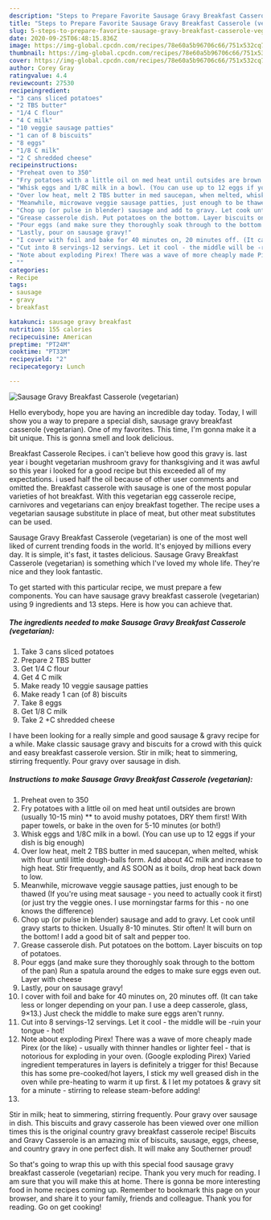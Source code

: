 ```yaml
---
description: "Steps to Prepare Favorite Sausage Gravy Breakfast Casserole (vegetarian)"
title: "Steps to Prepare Favorite Sausage Gravy Breakfast Casserole (vegetarian)"
slug: 5-steps-to-prepare-favorite-sausage-gravy-breakfast-casserole-vegetarian
date: 2020-09-25T06:48:15.836Z
image: https://img-global.cpcdn.com/recipes/78e60a5b96706c66/751x532cq70/sausage-gravy-breakfast-casserole-vegetarian-recipe-main-photo.jpg
thumbnail: https://img-global.cpcdn.com/recipes/78e60a5b96706c66/751x532cq70/sausage-gravy-breakfast-casserole-vegetarian-recipe-main-photo.jpg
cover: https://img-global.cpcdn.com/recipes/78e60a5b96706c66/751x532cq70/sausage-gravy-breakfast-casserole-vegetarian-recipe-main-photo.jpg
author: Corey Gray
ratingvalue: 4.4
reviewcount: 27530
recipeingredient:
- "3 cans sliced potatoes"
- "2 TBS butter"
- "1/4 C flour"
- "4 C milk"
- "10 veggie sausage patties"
- "1 can of 8 biscuits"
- "8 eggs"
- "1/8 C milk"
- "2 C shredded cheese"
recipeinstructions:
- "Preheat oven to 350"
- "Fry potatoes with a little oil on med heat until outsides are brown (usually 10-15 min) ** to avoid mushy potatoes, DRY them first! With paper towels, or bake in the oven for 5-10 minutes (or both!)"
- "Whisk eggs and 1/8C milk in a bowl. (You can use up to 12 eggs if your dish is big enough)"
- "Over low heat, melt 2 TBS butter in med saucepan, when melted, whisk with flour until little dough-balls form. Add about 4C milk and increase to high heat. Stir frequently, and AS SOON as it boils, drop heat back down to low."
- "Meanwhile, microwave veggie sausage patties, just enough to be thawed (If you&#39;re using meat sausage - you need to actually cook it first) (or just try the veggie ones. I use morningstar farms for this - no one knows the difference)"
- "Chop up (or pulse in blender) sausage and add to gravy. Let cook until gravy starts to thicken. Usually 8-10 minutes. Stir often! It will burn on the bottom! I add a good bit of salt and pepper too."
- "Grease casserole dish. Put potatoes on the bottom. Layer biscuits on top of potatoes."
- "Pour eggs (and make sure they thoroughly soak through to the bottom of the pan) Run a spatula around the edges to make sure eggs even out. Layer with cheese"
- "Lastly, pour on sausage gravy!"
- "I cover with foil and bake for 40 minutes on, 20 minutes off. (It can take less or longer depending on your pan. I use a deep casserole, glass, 9×13.) Just check the middle to make sure eggs aren&#39;t runny."
- "Cut into 8 servings-12 servings. Let it cool - the middle will be -ruin your tongue - hot!"
- "Note about exploding Pirex! There was a wave of more cheaply made Pirex (or the like) - usually with thinner handles or lighter feel - that is notorious for exploding in your oven. (Google exploding Pirex) Varied ingredient temperatures in layers is definitely a trigger for this! Because this has some pre-cooked/hot layers, I stick my well greased dish in the oven while pre-heating to warm it up first. &amp; I let my potatoes &amp; gravy sit for a minute - stirring to release steam-before adding!"
- ""
categories:
- Recipe
tags:
- sausage
- gravy
- breakfast

katakunci: sausage gravy breakfast 
nutrition: 155 calories
recipecuisine: American
preptime: "PT24M"
cooktime: "PT33M"
recipeyield: "2"
recipecategory: Lunch

---
```



![Sausage Gravy Breakfast Casserole (vegetarian)](https://img-global.cpcdn.com/recipes/78e60a5b96706c66/751x532cq70/sausage-gravy-breakfast-casserole-vegetarian-recipe-main-photo.jpg)

Hello everybody, hope you are having an incredible day today. Today, I will show you a way to prepare a special dish, sausage gravy breakfast casserole (vegetarian). One of my favorites. This time, I'm gonna make it a bit unique. This is gonna smell and look delicious.

Breakfast Casserole Recipes. i can&#39;t believe how good this gravy is. last year i bought vegetarian mushroom gravy for thanksgiving and it was awful so this year i looked for a good recipe but this exceeded all of my expectations. i used half the oil because of other user comments and omitted the. Breakfast casserole with sausage is one of the most popular varieties of hot breakfast. With this vegetarian egg casserole recipe, carnivores and vegetarians can enjoy breakfast together. The recipe uses a vegetarian sausage substitute in place of meat, but other meat substitutes can be used.

Sausage Gravy Breakfast Casserole (vegetarian) is one of the most well liked of current trending foods in the world. It's enjoyed by millions every day. It is simple, it's fast, it tastes delicious. Sausage Gravy Breakfast Casserole (vegetarian) is something which I've loved my whole life. They're nice and they look fantastic.


To get started with this particular recipe, we must prepare a few components. You can have sausage gravy breakfast casserole (vegetarian) using 9 ingredients and 13 steps. Here is how you can achieve that.

<!--inarticleads1-->

##### The ingredients needed to make Sausage Gravy Breakfast Casserole (vegetarian):

1. Take 3 cans sliced potatoes
1. Prepare 2 TBS butter
1. Get 1/4 C flour
1. Get 4 C milk
1. Make ready 10 veggie sausage patties
1. Make ready 1 can (of 8) biscuits
1. Take 8 eggs
1. Get 1/8 C milk
1. Take 2 +C shredded cheese


I have been looking for a really simple and good sausage &amp; gravy recipe for a while. Make classic sausage gravy and biscuits for a crowd with this quick and easy breakfast casserole version. Stir in milk; heat to simmering, stirring frequently. Pour gravy over sausage in dish. 

<!--inarticleads2-->

##### Instructions to make Sausage Gravy Breakfast Casserole (vegetarian):

1. Preheat oven to 350
1. Fry potatoes with a little oil on med heat until outsides are brown (usually 10-15 min) ** to avoid mushy potatoes, DRY them first! With paper towels, or bake in the oven for 5-10 minutes (or both!)
1. Whisk eggs and 1/8C milk in a bowl. (You can use up to 12 eggs if your dish is big enough)
1. Over low heat, melt 2 TBS butter in med saucepan, when melted, whisk with flour until little dough-balls form. Add about 4C milk and increase to high heat. Stir frequently, and AS SOON as it boils, drop heat back down to low.
1. Meanwhile, microwave veggie sausage patties, just enough to be thawed (If you&#39;re using meat sausage - you need to actually cook it first) (or just try the veggie ones. I use morningstar farms for this - no one knows the difference)
1. Chop up (or pulse in blender) sausage and add to gravy. Let cook until gravy starts to thicken. Usually 8-10 minutes. Stir often! It will burn on the bottom! I add a good bit of salt and pepper too.
1. Grease casserole dish. Put potatoes on the bottom. Layer biscuits on top of potatoes.
1. Pour eggs (and make sure they thoroughly soak through to the bottom of the pan) Run a spatula around the edges to make sure eggs even out. Layer with cheese
1. Lastly, pour on sausage gravy!
1. I cover with foil and bake for 40 minutes on, 20 minutes off. (It can take less or longer depending on your pan. I use a deep casserole, glass, 9×13.) Just check the middle to make sure eggs aren&#39;t runny.
1. Cut into 8 servings-12 servings. Let it cool - the middle will be -ruin your tongue - hot!
1. Note about exploding Pirex! There was a wave of more cheaply made Pirex (or the like) - usually with thinner handles or lighter feel - that is notorious for exploding in your oven. (Google exploding Pirex) Varied ingredient temperatures in layers is definitely a trigger for this! Because this has some pre-cooked/hot layers, I stick my well greased dish in the oven while pre-heating to warm it up first. &amp; I let my potatoes &amp; gravy sit for a minute - stirring to release steam-before adding!
1. 


Stir in milk; heat to simmering, stirring frequently. Pour gravy over sausage in dish. This biscuits and gravy casserole has been viewed over one million times this is the original country gravy breakfast casserole recipe! Biscuits and Gravy Casserole is an amazing mix of biscuits, sausage, eggs, cheese, and country gravy in one perfect dish. It will make any Southerner proud! 

So that's going to wrap this up with this special food sausage gravy breakfast casserole (vegetarian) recipe. Thank you very much for reading. I am sure that you will make this at home. There is gonna be more interesting food in home recipes coming up. Remember to bookmark this page on your browser, and share it to your family, friends and colleague. Thank you for reading. Go on get cooking!
